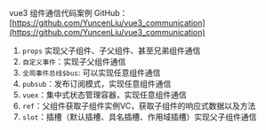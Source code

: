 
vue3 组件通信代码案例 GitHub：[https://github.com/YuncenLiu/vue3_communication](https://github.com/YuncenLiu/vue3_communication)

1. `props` 实现父子组件、子父组件、甚至兄弟组件通信
2. `自定义事件`：实现子父组件通信
3. `全局事件总线$bus`: 可以实现任意组件通信
4. `pubsub`：发布订阅模式，实现任意组件通信
5. `vuex`：集中式状态管理容器，实现任意组件通信
6. `ref`：父组件获取子组件实例VC，获取子组件的响应式数据以及方法
7. `slot`：插槽（默认插槽、具名插槽、作用域插槽）实现父子组件通信

